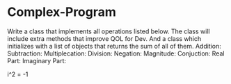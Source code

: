 # Complex-Program
Write a class that implements all operations listed below. The class will include extra methods that improve QOL for Dev. And a class which initializes with a list of objects that returns the sum of all of them.
Addition: 
Subtraction:
Multiplecation:
Division:
Negation:
Magnitude:
Conjuction:
Real Part:
Imaginary Part:

i^2 = -1
